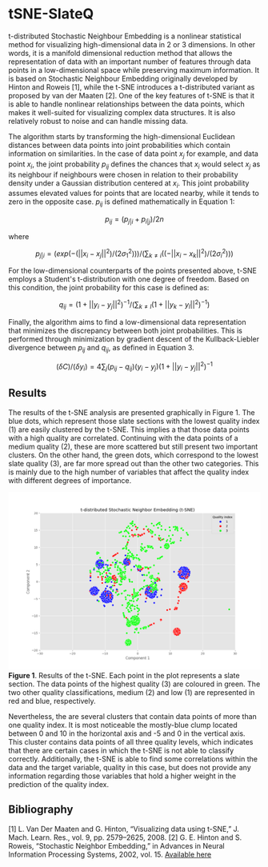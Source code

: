 # tSNE-SlateQ

t-distributed Stochastic Neighbour Embedding is a nonlinear statistical method for visualizing high-dimensional data in 2 or 3 dimensions. In other words, it is a manifold dimensional reduction method that allows the representation of data with an important number of features through data points in a low-dimensional space while preserving maximum information. It is based on Stochastic Neighbour Embedding originally developed by Hinton and Roweis [1], while the t-SNE introduces a t-distributed variant as proposed by van der Maaten [2]. One of the key features of t-SNE is that it is able to handle nonlinear relationships between the data points, which makes it well-suited for visualizing complex data structures. It is also relatively robust to noise and can handle missing data.

The algorithm starts by transforming the high-dimensional Euclidean distances between data points into joint probabilities which contain information on similarities. In the case of data point $x_j$ for example, and data point $x_i$, the joint probability $p_{ij}$ defines the chances that $x_i$ would select $x_j$ as its neighbour if neighbours were chosen in relation to their probability density under a Gaussian distribution centered at $x_i$. This joint probability assumes elevated values for points that are located nearby, while it tends to zero in the opposite case. $p_{ij}$ is defined mathematically in Equation 1:

$$p_{ij}=(p_{j|i}+p_{i|j})/2n$$

where

$$p_{j|i}=(exp(-(||x_i-x_j||^2)/(2\sigma^2_1)))/(\sum_{k \neq i}((-||x_i-x_k||^2)/(2\sigma^2_i)))$$

For the low-dimensional counterparts of the points presented above, t-SNE employs a Student's t-distribution with one degree of freedom. Based on this condition, the joint probability for this case is defined as: 

$$q_{ij}=(1+||y_i-y_j||^2)^{-1}/(\sum_{k \neq l}(1+||y_k-y_l||^2)^{-1})$$

Finally, the algorithm aims to find a low-dimensional data representation that minimizes the discrepancy between both joint probabilities. This is performed through minimization by gradient descent of the Kullback-Liebler divergence between $p_{ij}$ and $q_{ij}$, as defined in Equation 3.

$$(\delta C)/(\delta y_i)=4\sum_j(p_{ij}-q_{ij})(y_i-y_j)(1+||y_i-y_j||^2)^{-1}$$

## Results

The results of the t-SNE analysis are presented graphically in Figure 1. The blue dots, which represent those slate sections with the lowest quality index (1) are easily clustered by the t-SNE. This implies a that those data points with a high quality are correlated. Continuing with the data points of a medium quality (2), these are more scattered but still present two important clusters. On the other hand, the green dots, which correspond to the lowest slate quality (3), are far more spread out than the other two categories. This is mainly due to the high number of variables that affect the quality index with different degrees of importance.

![alt text](Figures/figure1.png)
**Figure 1**. Results of the t-SNE. Each point in the plot represents a slate section. The data points of the highest quality (3) are coloured in green. The two other quality classifications, medium (2) and low (1) are represented in red and blue, respectively.

Nevertheless, the are several clusters that contain data points of more than one quality index. It is most noticeable the mostly-blue clump located between 0 and 10 in the horizontal axis and -5 and 0 in the vertical axis. This cluster contains data points of all three quality levels, which indicates that there are certain cases in which the t-SNE is not able to classify correctly. Additionally, the t-SNE is able to find some correlations within the data and the target variable, quality in this case, but does not provide any information regarding those variables that hold a higher weight in the prediction of the quality index.

## Bibliography

[1] L. Van Der Maaten and G. Hinton, “Visualizing data using t-SNE,” J. Mach. Learn. Res., vol. 9, pp. 2579–2625, 2008.
[2] G. E. Hinton and S. Roweis, “Stochastic Neighbor Embedding,” in Advances in Neural Information Processing Systems, 2002, vol. 15. [Available here](https://proceedings.neurips.cc/paper/2002/file/6150ccc6069bea6b5716254057a194ef-Paper.pdf.)
